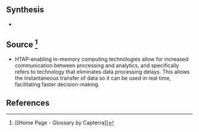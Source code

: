 ## Synthesis
- 
## Source [^1]
- HTAP-enabling in-memory computing technologies allow for increased communication between processing and analytics, and specifically refers to technology that eliminates data processing delays. This allows the instantaneous transfer of data so it can be used in real time, facilitating faster decision-making.
## References

[^1]: [[Home Page - Glossary by Capterra]]
